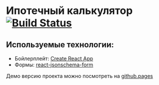 # Ипотечный калькулятор [![Build Status](https://api.travis-ci.org/a-sitnikov/mortage_calculator.svg?branch=master)](https://travis-ci.org/a-sitnikov/mortage_calculator)

## Используемые технологии:
* Бойлерплейт:  [Create React App](https://github.com/facebookincubator/create-react-app)
* Формы: [react-jsonschema-form](https://github.com/mozilla-services/react-jsonschema-form)

Демо версию проекта можно посмотреть на [github.pages](https://a-sitnikov.github.io/mortage_calculator/)
